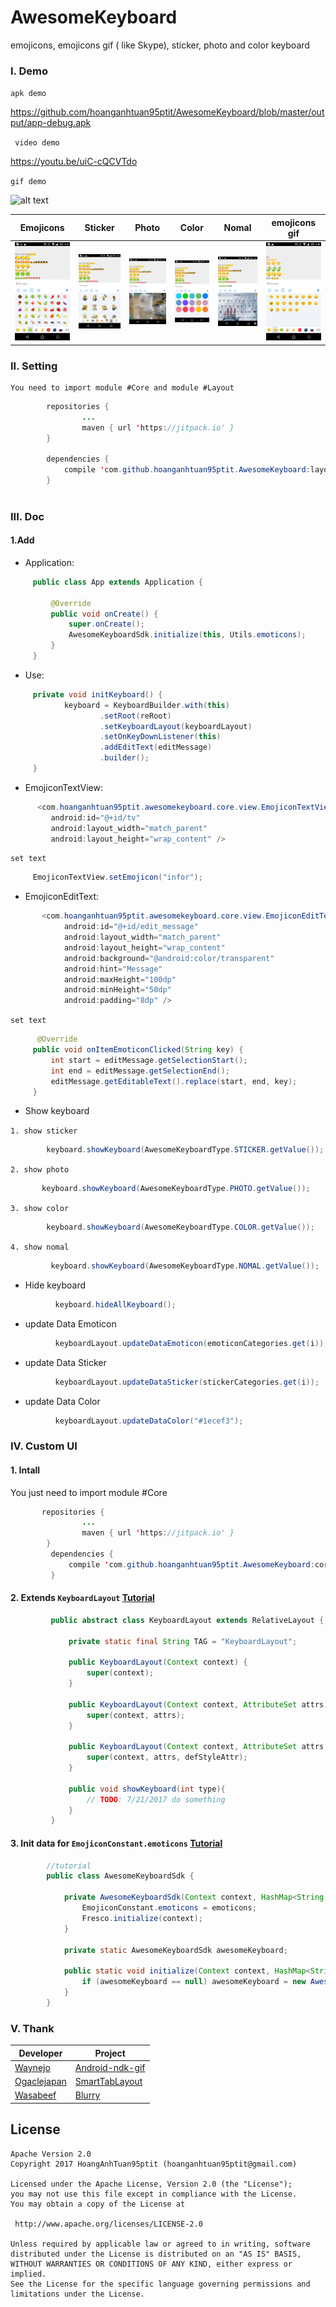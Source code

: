 # AwesomeKeyboard

emojicons, emojicons gif ( like Skype), sticker, photo and color keyboard

### I. Demo


`apk demo`

 https://github.com/hoanganhtuan95ptit/AwesomeKeyboard/blob/master/output/app-debug.apk

 ` video demo`

 https://youtu.be/uiC-cQCVTdo
 
 ` gif demo `
 
 ![alt text](https://firebasestorage.googleapis.com/v0/b/hoanganhtuan-1070.appspot.com/o/ezgif.com-video-to-gif.gif?alt=media&token=a8fcfe81-219f-4542-80d8-85f59df35424)


| Emojicons | Sticker | Photo	| Color	| Nomal | emojicons gif |
| -------- | -------- | -------- | -------- | -------- | -------- |
| ![alt text](output/Screenshot_2017-07-21-16-18-50.png)   | ![alt text](output/Screenshot_2017-07-21-16-19-01.png)  | ![alt text](output/Screenshot_2017-07-21-16-19-18.png)   | ![alt text](output/Screenshot_2017-07-21-16-19-28.png)   | ![alt text](output/Screenshot_2017-07-21-16-19-41.png)   | ![alt text](output/Screenshot_2017-07-21-15-48-25.png)   |


### II. Setting

    You need to import module #Core and module #Layout
    
```java
        repositories {
                ...
                maven { url 'https://jitpack.io' }
        }  
        
        dependencies {
            compile 'com.github.hoanganhtuan95ptit.AwesomeKeyboard:layout:1.0.1'
        }
        
```
### III. Doc

#### 1.Add

* Application:

```java
     public class App extends Application {

         @Override
         public void onCreate() {
             super.onCreate();
             AwesomeKeyboardSdk.initialize(this, Utils.emoticons);
         }
     }
```

* Use:

```java
     private void initKeyboard() {
            keyboard = KeyboardBuilder.with(this)
                    .setRoot(reRoot)
                    .setKeyboardLayout(keyboardLayout)
                    .setOnKeyDownListener(this)
                    .addEditText(editMessage)
                    .builder();
     }
```
* EmojiconTextView:

```java
      <com.hoanganhtuan95ptit.awesomekeyboard.core.view.EmojiconTextView
         android:id="@+id/tv"
         android:layout_width="match_parent"
         android:layout_height="wrap_content" />
```
`set text`
```java
     EmojiconTextView.setEmojicon("infor");
```
* EmojiconEditText:

```java
       <com.hoanganhtuan95ptit.awesomekeyboard.core.view.EmojiconEditText
            android:id="@+id/edit_message"
            android:layout_width="match_parent"
            android:layout_height="wrap_content"
            android:background="@android:color/transparent"
            android:hint="Message"
            android:maxHeight="100dp"
            android:minHeight="50dp"
            android:padding="8dp" />
```
`set text`
```java
      @Override
     public void onItemEmoticonClicked(String key) {
         int start = editMessage.getSelectionStart();
         int end = editMessage.getSelectionEnd();
         editMessage.getEditableText().replace(start, end, key);
     }
```



* Show keyboard

`1. show sticker `

```java
        keyboard.showKeyboard(AwesomeKeyboardType.STICKER.getValue());
```
`2. show photo `

```java
       keyboard.showKeyboard(AwesomeKeyboardType.PHOTO.getValue());
```
`3. show color `

```java
        keyboard.showKeyboard(AwesomeKeyboardType.COLOR.getValue());
```
`4. show nomal `

```java
         keyboard.showKeyboard(AwesomeKeyboardType.NOMAL.getValue());
```
* Hide keyboard

```java
          keyboard.hideAllKeyboard();
```
* update Data Emoticon

```java
          keyboardLayout.updateDataEmoticon(emoticonCategories.get(i));
```
* update Data Sticker

```java
          keyboardLayout.updateDataSticker(stickerCategories.get(i));
```
* update Data Color

```java
          keyboardLayout.updateDataColor("#1ecef3");
```

### IV. Custom UI

#### 1. Intall

   You just need to import module #Core
   
```java
       repositories {
                ...
                maven { url 'https://jitpack.io' }
        }  
         dependencies {
             compile 'com.github.hoanganhtuan95ptit.AwesomeKeyboard:core:1.0.1'
         }
```

#### 2. Extends `KeyboardLayout` [Tutorial](https://github.com/hoanganhtuan95ptit/AwesomeKeyboard/blob/master/layout/src/main/java/com/hoanganhtuan95ptit/awesomekeyboard/layout/AwesomeKeyboardLayout.java) 

```java
         public abstract class KeyboardLayout extends RelativeLayout {

             private static final String TAG = "KeyboardLayout";

             public KeyboardLayout(Context context) {
                 super(context);
             }

             public KeyboardLayout(Context context, AttributeSet attrs) {
                 super(context, attrs);
             }

             public KeyboardLayout(Context context, AttributeSet attrs, int defStyleAttr) {
                 super(context, attrs, defStyleAttr);
             }

             public void showKeyboard(int type){
                 // TODO: 7/21/2017 do something 
             }
         }
```
#### 3. Init data for `EmojiconConstant.emoticons` [Tutorial](https://github.com/hoanganhtuan95ptit/AwesomeKeyboard/blob/master/layout/src/main/java/com/hoanganhtuan95ptit/awesomekeyboard/layout/AwesomeKeyboardSdk.java) 

```java
        //tutorial
        public class AwesomeKeyboardSdk {

            private AwesomeKeyboardSdk(Context context, HashMap<String, String> emoticons) {
                EmojiconConstant.emoticons = emoticons;
                Fresco.initialize(context);
            }

            private static AwesomeKeyboardSdk awesomeKeyboard;

            public static void initialize(Context context, HashMap<String, String> emoticons) {
                if (awesomeKeyboard == null) awesomeKeyboard = new AwesomeKeyboardSdk(context, emoticons);
            }
        }
```

### V. Thank

| Developer | Project |
| -------- | -------- |
|  [Waynejo](https://github.com/waynejo)  | [Android-ndk-gif](https://github.com/waynejo/android-ndk-gif)   | 
|  [Ogaclejapan](https://github.com/ogaclejapan)  | [SmartTabLayout](https://github.com/ogaclejapan/SmartTabLayout)   | 
| [Wasabeef](https://github.com/wasabeef)   |  [Blurry](https://github.com/wasabeef/Blurry)  | 

## License

    Apache Version 2.0
    Copyright 2017 HoangAnhTuan95ptit (hoanganhtuan95ptit@gmail.com)

    Licensed under the Apache License, Version 2.0 (the "License");
    you may not use this file except in compliance with the License.
    You may obtain a copy of the License at

     http://www.apache.org/licenses/LICENSE-2.0

    Unless required by applicable law or agreed to in writing, software
    distributed under the License is distributed on an "AS IS" BASIS,
    WITHOUT WARRANTIES OR CONDITIONS OF ANY KIND, either express or implied.
    See the License for the specific language governing permissions and
    limitations under the License.
